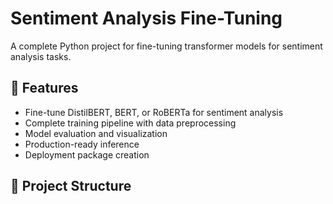 # Sentiment Analysis Fine-Tuning

A complete Python project for fine-tuning transformer models for sentiment analysis tasks.

## 🚀 Features

- Fine-tune DistilBERT, BERT, or RoBERTa for sentiment analysis
- Complete training pipeline with data preprocessing
- Model evaluation and visualization
- Production-ready inference
- Deployment package creation

## 📁 Project Structure
